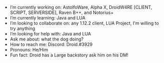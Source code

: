 - I’m currently working on: AstolfoWare, Alpha X, DroidW4RE [CLIENT, SCRIPT, SERVERSIDE], Raven B++, and Notorius+
- I’m currently learning: Java and LUA
- I’m looking to collaborate on: any 1.12.2 client, LUA Project, I'm willing to try anything
- I’m looking for help with: Java and LUA
- Ask me about: what the dog doing?
- How to reach me: Discord: Droid.#3929
- Pronouns: He/Him
- Fun fact: Droid has a Large backstory ask him on his DM!
